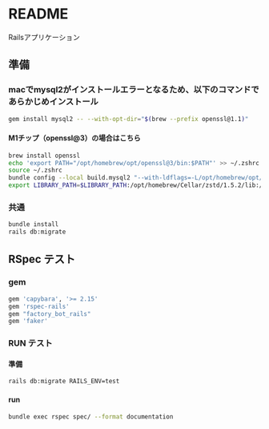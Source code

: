 # README
Railsアプリケーション

## 準備

### macでmysql2がインストールエラーとなるため、以下のコマンドであらかじめインストール
```sh
gem install mysql2 -- --with-opt-dir="$(brew --prefix openssl@1.1)"
```

#### M1チップ（openssl@3）の場合はこちら
```sh
brew install openssl
echo 'export PATH="/opt/homebrew/opt/openssl@3/bin:$PATH"' >> ~/.zshrc
source ~/.zshrc
bundle config --local build.mysql2 "--with-ldflags=-L/opt/homebrew/opt/openssl@3/lib"
export LIBRARY_PATH=$LIBRARY_PATH:/opt/homebrew/Cellar/zstd/1.5.2/lib:/opt/homebrew/Cellar/openssl@3/3.0.1/lib/
```

### 共通
```sh 
bundle install
rails db:migrate
```

## RSpec テスト

### gem
```sh
gem 'capybara', '>= 2.15'
gem 'rspec-rails'
gem "factory_bot_rails"
gem 'faker'
```

### RUN テスト
#### 準備
```sh
rails db:migrate RAILS_ENV=test
```

#### run
```sh
bundle exec rspec spec/ --format documentation
```